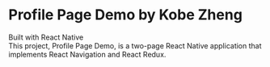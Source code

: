 # Profile Page Demo by Kobe Zheng 

Built with React Native <br/>
This project, Profile Page Demo, is a two-page React Native application that implements React Navigation and React Redux. 


